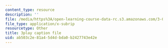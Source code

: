 ```yaml
---
content_type: resource
description: ''
file: /media/https%3A/open-learning-course-data-rc.s3.amazonaws.com/3-091sc-introduction-to-solid-state-chemistry-fall-2010/ab503c2e81a45d4dbda0b2427743e42e_qKh4mOlEZpE.vtt
file_type: application/x-subrip
resourcetype: Other
title: 3play caption file
uid: ab503c2e-81a4-5d4d-bda0-b2427743e42e
---
```

